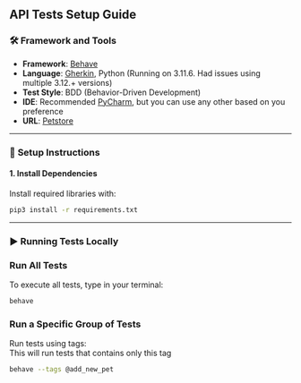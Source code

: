 ## API Tests Setup Guide

### 🛠 **Framework and Tools**  
- **Framework**: [Behave](https://behave.readthedocs.io/en/latest/)  
- **Language**: [Gherkin](https://cucumber.io/docs/gherkin/reference/), Python (Running on 3.11.6. Had issues using multiple 3.12.+ versions)  
- **Test Style**: BDD (Behavior-Driven Development)
- **IDE**: Recommended [PyCharm](https://www.jetbrains.com/pycharm/), but you can use any other based on you preference
- **URL**: [Petstore](https://petstore.swagger.io/)

---

### 📂 **Setup Instructions**

#### 1. **Install Dependencies**  
Install required libraries with:  
```bash
pip3 install -r requirements.txt
```
---

### ▶️ **Running Tests Locally**

### **Run All Tests**  
To execute all tests, type in your terminal:  
```bash
behave
```

### **Run a Specific Group of Tests**  
Run tests using tags:  
This will run tests that contains only this tag
```bash
behave --tags @add_new_pet
```

